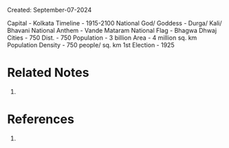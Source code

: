 Created: September-07-2024

Capital - Kolkata
Timeline - 1915-2100
National God/ Goddess - Durga/ Kali/ Bhavani
National Anthem - Vande Mataram
National Flag - Bhagwa Dhwaj
Cities - 750
Dist. - 750
Population - 3 billion
Area - 4 million sq. km
Population Density - 750 people/ sq. km
1st Election - 1925

# Related Notes

1. 
# References

1. 